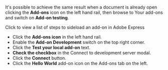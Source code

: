 <InlineAlert slots="text" variant="info"/>

It's possible to achieve the same result when a document is already open clicking the **Add-ons** icon on the left hand rail, then browse to Your add-ons and switch on **Add-on testing**.

<detailsblock slots = "summaryText, list"/>

Click to view a list of steps to sideload an add-on in Adobe Express

- Click the **Add-ons icon** in the left hand rail.
- Enable the **Add-on Development** switch on the top right corner.
- Click the **Test your local add-on** text.
- **Check the checkbox** in the Connect to development server modal.
- Click the **Connect** button.
- Click the **Hello World** add-on icon on the Add-ons tab on the left.
